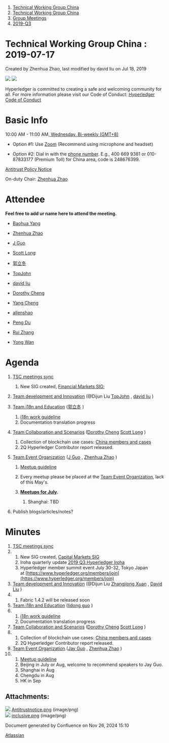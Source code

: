 1. [Technical Working Group China](index.html)
2. [Technical Working Group China](Technical-Working-Group-China_22151170.html)
3. [Group Meetings](Group-Meetings_22151180.html)
4. [2019-Q3](2019-Q3_22151519.html)

# Technical Working Group China : 2019-07-17

Created by Zhenhua Zhao, last modified by david liu on Jul 18, 2019

![](attachments/22151529/22151530.png?height=250) ![](attachments/22151529/22151531.png?height=250)

Hyperledger is committed to creating a safe and welcoming community for all. For more information please visit our Code of Conduct: [Hyperledger Code of Conduct](https://lf-hyperledger.atlassian.net/wiki/display/HYP/Hyperledger+Code+of+Conduct)

# Basic Info

10:00 AM - 11:00 AM[, Wednesday, Bi-weekly (GMT+8)](https://lf-hyperledger.atlassian.net/wiki/download/attachments/22151180/twg-china_biweekly_invite.ics?version=1&modificationDate=1549875211000&api=v2)

- Option #1: Use [Zoom](https://zoom.us/my/hyperledger.community "https://zoom.us/my/hyperledger.community") (Recommend using microphone and headset)

<!--THE END-->

- Option #2: Dial in with the [phone number](https://zoom.us/zoomconference?m=mTUdEBuT33gjEcR54Rqsi1KmFyNgSLYP). E.g., 400 669 9381 or 010-87833177 (Premium Toll) for China area, code is 248676399.

[Antitrust Policy Notice](https://docs.google.com/presentation/d/1punUCr0mSZT9gMKCs3vCYqbWbjeS_RG-18ZrhkfwoYc/edit?ts=5a14dfdf)

On-duty Chair: [Zhenhua Zhao](https://lf-hyperledger.atlassian.net/wiki/people/5da669613c95d00c3c649d6e?ref=confluence)

# Attendee

**Feel free to add ur name here to attend the meeting.**

- [Baohua Yang](https://lf-hyperledger.atlassian.net/wiki/people/557058:17d87dbf-05fe-4c1b-84cf-fd69f7fcbb20?ref=confluence)
- [Zhenhua Zhao](https://lf-hyperledger.atlassian.net/wiki/people/5da669613c95d00c3c649d6e?ref=confluence) 
  
- [J Guo](https://lf-hyperledger.atlassian.net/wiki/people/70121:6a297646-8eaf-48bb-afd9-76ce748a10eb?ref=confluence)
  
- [Scott Long](https://lf-hyperledger.atlassian.net/wiki/people/712020:d1bf34a5-5759-4945-8433-6da36f1c6870?ref=confluence) 
  
- [郭立冬](https://lf-hyperledger.atlassian.net/wiki/people/6183eb45bcb574006810d17f?ref=confluence) 
  
- [TopJohn](https://lf-hyperledger.atlassian.net/wiki/people/5b417eec10d57114135ec9aa?ref=confluence)
- [david liu](https://lf-hyperledger.atlassian.net/wiki/people/557058:ccdd3d2a-7f2a-4159-a2f2-de5fc7776831?ref=confluence)
- [Dorothy Cheng](https://lf-hyperledger.atlassian.net/wiki/people/712020:7e5a518b-9be6-4b40-8450-a804ca93647a?ref=confluence)
  
- [Yang Cheng](https://lf-hyperledger.atlassian.net/wiki/people/712020:4461a0ca-7fe6-4b0c-9a5e-2eb1d121e60a?ref=confluence) 
  
- [allenshao](https://lf-hyperledger.atlassian.net/wiki/people/70121:94959fcf-c3bb-4ec7-98c8-cd9ecf26db53?ref=confluence)
- [Peng Du](https://lf-hyperledger.atlassian.net/wiki/people/712020:40cfa3db-3ae0-4442-b843-16a107ce7b9f?ref=confluence)
- [Rui Zhang](https://lf-hyperledger.atlassian.net/wiki/people/712020:b6bebb3e-4dd1-43e5-aa4d-16dc1209fb92?ref=confluence)
- [Yong Wan](https://lf-hyperledger.atlassian.net/wiki/people/712020:79c6dd6a-6ff2-4122-9e46-e9e88a8f2cff?ref=confluence)

# Agenda

1. [TSC meetings sync](https://lists.hyperledger.org/g/tsc "https://lists.hyperledger.org/g/tsc")
   
   1. New SIG created, [Financial Markets SIG](https://lf-hyperledger.atlassian.net/wiki/spaces/CMSIG);
2. [Team development and Innovation](https://lf-hyperledger.atlassian.net/wiki/display/TWGC/Development+and+Innovation) (@Dijun Liu [TopJohn](https://lf-hyperledger.atlassian.net/wiki/people/5b417eec10d57114135ec9aa?ref=confluence) , [david liu](https://lf-hyperledger.atlassian.net/wiki/people/557058:ccdd3d2a-7f2a-4159-a2f2-de5fc7776831?ref=confluence) )
3. [Team i18n and Education](https://lf-hyperledger.atlassian.net/wiki/display/TWGC/i18n+and+Education) ([郭立冬](https://lf-hyperledger.atlassian.net/wiki/people/6183eb45bcb574006810d17f?ref=confluence) )
   
   1. [i18n work guideline](https://wiki-archive.hyperledger.org/groups/twgc/team_ie/guideline "groups:twgc:team_ie:guideline")
   2. Documentation translation progress
4. [Team Collaboration and Scenarios](https://lf-hyperledger.atlassian.net/wiki/display/TWGC/Collaborations+and+Scenarios) ([Dorothy Cheng](https://lf-hyperledger.atlassian.net/wiki/people/712020:7e5a518b-9be6-4b40-8450-a804ca93647a?ref=confluence) [Scott Long](https://lf-hyperledger.atlassian.net/wiki/people/712020:d1bf34a5-5759-4945-8433-6da36f1c6870?ref=confluence) )
   
   1. Collection of blockchain use cases: [China members and cases](https://wiki.hyperledger.org/groups/twgc/team_cs "https://wiki.hyperledger.org/groups/twgc/team_cs")
   2. 2Q Hyperledger Contributor report released.
5. [Team Event Organization](https://lf-hyperledger.atlassian.net/wiki/display/TWGC/Events+Organization) ([J Guo](https://lf-hyperledger.atlassian.net/wiki/people/70121:6a297646-8eaf-48bb-afd9-76ce748a10eb?ref=confluence) , [Zhenhua Zhao](https://lf-hyperledger.atlassian.net/wiki/people/5da669613c95d00c3c649d6e?ref=confluence) )
   
   1. [Meetup guideline](https://wiki-archive.hyperledger.org/groups/twgc/events/guideline "groups:twgc:events:guideline")
   2. Every meetup please be placed at the [Team Event Organization](https://lf-hyperledger.atlassian.net/wiki/display/TWGC/Events+Organization), lack of this May's.
   3. **[Meetups for July](https://lf-hyperledger.atlassian.net/wiki/display/TWGC/Events+Organization).**
      
      1. Shanghai: TBD
6. Publish blogs/articles/notes?

# Minutes

01. [TSC meetings sync](https://lists.hyperledger.org/g/tsc)
02. 1. New SIG created, [Capital Markets SIG](https://lf-hyperledger.atlassian.net/wiki/display/CMSIG/)
    2. Iroha quarterly update [2019 Q3 Hyperledger Iroha](/wiki/pages/createpage.action?spaceKey=HYP&title=2019%20Q3%20Hyperledger%20Iroha)
    3. Hyperledger member summit event July 30-32, Tokyo Japan at [https://www.hyperledger.org/members/join](https://www.hyperledger.org/members/join)
03. [Team development and Innovation](https://lf-hyperledger.atlassian.net/wiki/display/TWGC/Development+and+Innovation) (@Dijun Liu [Zhangjiong Xuan](https://lf-hyperledger.atlassian.net/wiki/display/~TopJohn/) , [David Liu](https://lf-hyperledger.atlassian.net/wiki/display/~davidkhala/) )
04. 1. Fabric 1.4.2 will be released soon
05. [Team i18n and Education](https://lf-hyperledger.atlassian.net/wiki/display/TWGC/i18n+and+Education) ([lidong guo](https://wiki.hyperledger.org/display/~guolidong) )
06. 1. [i18n work guideline](https://wiki-archive.hyperledger.org/groups/twgc/team_ie/guideline)
    2. Documentation translation progress
07. [Team Collaboration and Scenarios](https://lf-hyperledger.atlassian.net/wiki/display/TWGC/Collaborations+and+Scenarios) ([Dorothy Cheng](https://wiki.hyperledger.org/display/~dchengLinux) [Scott Long](https://wiki.hyperledger.org/display/~scott-long) )
08. 1. Collection of blockchain use cases: [China members and cases](https://wiki.hyperledger.org/groups/twgc/team_cs)
    2. 2Q Hyperledger Contributor report released.
09. [Team Event Organization](https://lf-hyperledger.atlassian.net/wiki/display/TWGC/Events+Organization) ([Jay Guo](https://wiki.hyperledger.org/display/~guoger) , [Zhenhua Zhao](https://lf-hyperledger.atlassian.net/wiki/display/~zRich/) )
10. 1. [Meetup guideline](https://wiki-archive.hyperledger.org/groups/twgc/events/guideline)
    2. Beijing in July or Aug, welcome to recommend speakers to Jay Guo.
    3. Shanghai in Aug
    4. Chengdu in Aug
    5. HK in Sep

## Attachments:

![](images/icons/bullet_blue.gif) [Antitrustnotice.png](attachments/22151529/22151530.png) (image/png)  
![](images/icons/bullet_blue.gif) [inclusive.png](attachments/22151529/22151531.png) (image/png)

Document generated by Confluence on Nov 26, 2024 15:10

[Atlassian](http://www.atlassian.com/)
